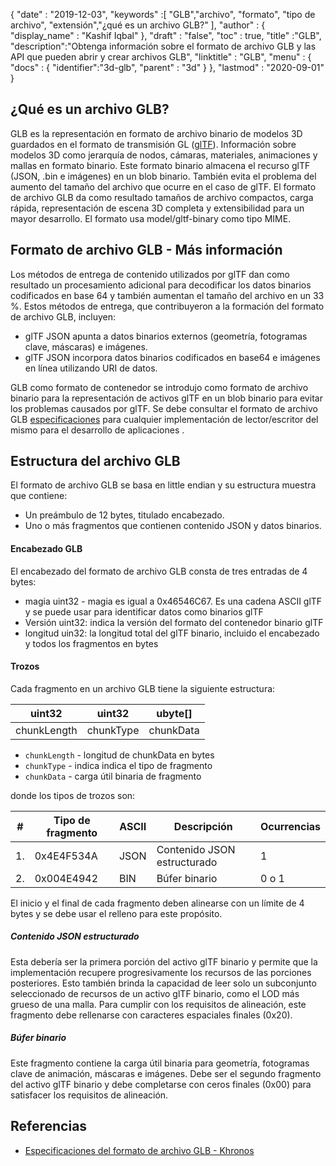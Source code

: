 {
  "date" : "2019-12-03",
  "keywords" :[ "GLB","archivo", "formato", "tipo de archivo", "extensión","¿qué es un archivo GLB?" ],
  "author" : {
    "display_name" : "Kashif Iqbal"
},
  "draft" : "false",
  "toc" : true,
  "title" :"GLB",
  "description":"Obtenga información sobre el formato de archivo GLB y las API que pueden abrir y crear archivos GLB",
  "linktitle" : "GLB",
  "menu" : {
    "docs" : {
      "identifier":"3d-glb",
      "parent" : "3d"
}
},
  "lastmod" : "2020-09-01"
}

## ¿Qué es un archivo GLB?

GLB es la representación en formato de archivo binario de modelos 3D guardados en el formato de transmisión GL ([glTF](/es/3d/gltf/)). Información sobre modelos 3D como jerarquía de nodos, cámaras, materiales, animaciones y mallas en formato binario. Este formato binario almacena el recurso glTF (JSON, .bin e imágenes) en un blob binario. También evita el problema del aumento del tamaño del archivo que ocurre en el caso de glTF. El formato de archivo GLB da como resultado tamaños de archivo compactos, carga rápida, representación de escena 3D completa y extensibilidad para un mayor desarrollo. El formato usa model/gltf-binary como tipo MIME.

## Formato de archivo GLB - Más información

Los métodos de entrega de contenido utilizados por glTF dan como resultado un procesamiento adicional para decodificar los datos binarios codificados en base 64 y también aumentan el tamaño del archivo en un 33 %. Estos métodos de entrega, que contribuyeron a la formación del formato de archivo GLB, incluyen:

* glTF JSON apunta a datos binarios externos (geometría, fotogramas clave, máscaras) e imágenes.
* glTF JSON incorpora datos binarios codificados en base64 e imágenes en línea utilizando URI de datos.

GLB como formato de contenedor se introdujo como formato de archivo binario para la representación de activos glTF en un blob binario para evitar los problemas causados por glTF. Se debe consultar el formato de archivo GLB [especificaciones](https://github.com/KhronosGroup/glTF/tree/main/specification/2.0#glb-file-format-specification) para cualquier implementación de lector/escritor del mismo para el desarrollo de aplicaciones .

## Estructura del archivo GLB

El formato de archivo GLB se basa en little endian y su estructura muestra que contiene:

* Un preámbulo de 12 bytes, titulado encabezado.
* Uno o más fragmentos que contienen contenido JSON y datos binarios.

#### Encabezado GLB

El encabezado del formato de archivo GLB consta de tres entradas de 4 bytes:

* magia uint32 - magia es igual a 0x46546C67. Es una cadena ASCII glTF y se puede usar para identificar datos como binarios glTF
* Versión uint32: indica la versión del formato del contenedor binario glTF
* longitud uin32: la longitud total del glTF binario, incluido el encabezado y todos los fragmentos en bytes

#### Trozos

Cada fragmento en un archivo GLB tiene la siguiente estructura:

|uint32|uint32|ubyte[]
---|---|---|
|chunkLength|chunkType|chunkData

* `chunkLength` - longitud de chunkData en bytes
* `chunkType` - indica indica el tipo de fragmento
* `chunkData` - carga útil binaria de fragmento

donde los tipos de trozos son:

|# |Tipo de fragmento|ASCII|Descripción|Ocurrencias
---|---|---|---|---|
|1.|0x4E4F534A|JSON|Contenido JSON estructurado|1
|2.|0x004E4942|BIN|Búfer binario|0 o 1

El inicio y el final de cada fragmento deben alinearse con un límite de 4 bytes y se debe usar el relleno para este propósito.

##### Contenido JSON estructurado

Esta debería ser la primera porción del activo glTF binario y permite que la implementación recupere progresivamente los recursos de las porciones posteriores. Esto también brinda la capacidad de leer solo un subconjunto seleccionado de recursos de un activo glTF binario, como el LOD más grueso de una malla. Para cumplir con los requisitos de alineación, este fragmento debe rellenarse con caracteres espaciales finales (0x20).

##### Búfer binario #####

Este fragmento contiene la carga útil binaria para geometría, fotogramas clave de animación, máscaras e imágenes. Debe ser el segundo fragmento del activo glTF binario y debe completarse con ceros finales (0x00) para satisfacer los requisitos de alineación.

## Referencias ##

* [Especificaciones del formato de archivo GLB - Khronos](/es/3d/gltf/)


